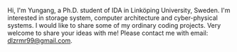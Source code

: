 <!---
- 👋 Hi, I’m @dlzrmr99
- 👀 I’m interested in ...
- 🌱 I’m currently learning ...
- 💞️ I’m looking to collaborate on ...
- 📫 How to reach me ...
--->

<!---
dlzrmr99/dlzrmr99 is a ✨ special ✨ repository because its `README.md` (this file) appears on your GitHub profile.
You can click the Preview link to take a look at your changes.
--->

Hi, I'm Yungang, a Ph.D. student of IDA in Linköping University, Sweden. I'm interested in storage system, computer architecture and cyber-physical systems.
I would like to share some of my ordinary coding projects. Very welcome to share your ideas with me!
Please contact me with email: dlzrmr99@gmail.com.
